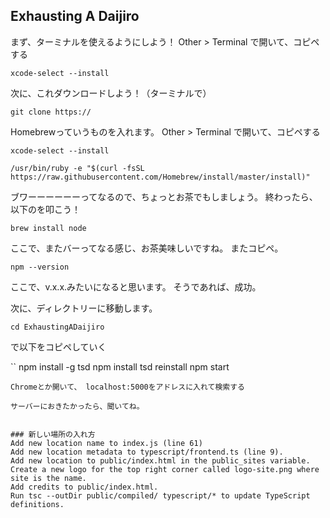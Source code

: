 ## Exhausting A Daijiro

まず、ターミナルを使えるようにしよう！
Other > Terminal で開いて、コピペする 
```
xcode-select --install
```
次に、これダウンロードしよう！（ターミナルで）
```
git clone https://
```
Homebrewっていうものを入れます。
Other > Terminal で開いて、コピペする 
```
xcode-select --install
```


```
/usr/bin/ruby -e "$(curl -fsSL https://raw.githubusercontent.com/Homebrew/install/master/install)"
```
ブワーーーーーーってなるので、ちょっとお茶でもしましょう。
終わったら、以下のを叩こう！

```
brew install node
```
ここで、またバーってなる感じ、お茶美味しいですね。
またコピペ。
```
npm --version
```
ここで、v.x.x.みたいになると思います。
そうであれば、成功。

次に、ディレクトリーに移動します。
```
cd ExhaustingADaijiro
```
で以下をコピペしていく


``
npm install -g tsd
npm install 
tsd reinstall
npm start
```
Chromeとか開いて、 localhost:5000をアドレスに入れて検索する

サーバーにおきたかったら、聞いてね。


### 新しい場所の入れ方
Add new location name to index.js (line 61)
Add new location metadata to typescript/frontend.ts (line 9).
Add new location to public/index.html in the public_sites variable.
Create a new logo for the top right corner called logo-site.png where site is the name.
Add credits to public/index.html.
Run tsc --outDir public/compiled/ typescript/* to update TypeScript definitions.